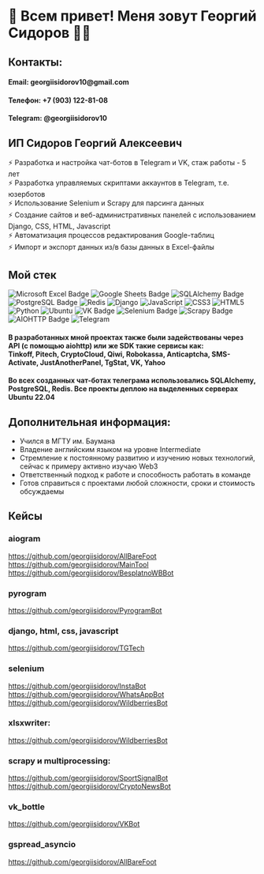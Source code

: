 # 👋 Всем привет! Меня зовут Георгий Сидоров 👨‍💻

## Контакты: 
#### Email: georgiis&#x2060;idorov10@&#x2060;gmail.com
#### Телефон: +7 (903) 122-81-08
#### Telegram: @georgiisidorov10

## ИП Сидоров Георгий Алексеевич
⚡️ Разработка и настройка чат-ботов в Telegram и VK, стаж работы - 5 лет <br>
⚡️ Разработка управляемых скриптами аккаунтов в Telegram, т.е. юзерботов <br>
⚡️ Использование Selenium и Scrapy для парсинга данных <br>
⚡️ Создание сайтов и веб-административных панелей с использованием Django, CSS, HTML, Javascript <br>
⚡️ Автоматизация процессов редактирования Google-таблиц <br>
⚡️ Импорт и экспорт данных из/в базы данных в Excel-файлы 

## Мой стек
![Microsoft Excel Badge](https://img.shields.io/badge/Microsoft%20Excel-217346?logo=microsoftexcel&logoColor=fff&style=for-the-badge)
![Google Sheets Badge](https://img.shields.io/badge/Google%20Sheets-34A853?logo=googlesheets&logoColor=fff&style=for-the-badge)
![SQLAlchemy Badge](https://img.shields.io/badge/SQLAlchemy-D71F00?logo=sqlalchemy&logoColor=fff&style=for-the-badge)
![PostgreSQL Badge](https://img.shields.io/badge/PostgreSQL-4169E1?logo=postgresql&logoColor=fff&style=for-the-badge)
![Redis](https://img.shields.io/badge/redis-%23DD0031.svg?style=for-the-badge&logo=redis&logoColor=white)
![Django](https://img.shields.io/badge/django-%23092E20.svg?style=for-the-badge&logo=django&logoColor=white)
![JavaScript](https://img.shields.io/badge/javascript-%23323330.svg?style=for-the-badge&logo=javascript&logoColor=%23F7DF1E)
![CSS3](https://img.shields.io/badge/css3-%231572B6.svg?style=for-the-badge&logo=css3&logoColor=white)
![HTML5](https://img.shields.io/badge/html5-%23E34F26.svg?style=for-the-badge&logo=html5&logoColor=white)
![Python](https://img.shields.io/badge/python-3670A0?style=for-the-badge&logo=python&logoColor=ffdd54)
![Ubuntu](https://img.shields.io/badge/Ubuntu-E95420?style=for-the-badge&logo=ubuntu&logoColor=white)
![VK Badge](https://img.shields.io/badge/VK-07F?logo=vk&logoColor=fff&style=for-the-badge)
![Selenium Badge](https://img.shields.io/badge/Selenium-43B02A?logo=selenium&logoColor=fff&style=for-the-badge)
![Scrapy Badge](https://img.shields.io/badge/Scrapy-60A839?logo=scrapy&logoColor=fff&style=for-the-badge)
![AIOHTTP Badge](https://img.shields.io/badge/AIOHTTP-2C5BB4?logo=aiohttp&logoColor=fff&style=for-the-badge)
![Telegram](https://img.shields.io/badge/Telegram-2CA5E0?style=for-the-badge&logo=telegram&logoColor=white)


#### В разработанных мной проектах также были задействованы через API (с помощью aiohttp) или же SDK такие сервисы как: <br>Tinkoff, Pitech, CryptoCloud, Qiwi, Robokassa, Anticaptcha, SMS-Activate, JustAnotherPanel, TgStat, VK, Yahoo

#### Во всех созданных чат-ботах телеграма использовались SQLAlchemy, PostgreSQL, Redis. Все проекты деплою на выделенных серверах Ubuntu 22.04


## Дополнительная информация:
- Учился в МГТУ им. Баумана
- Владение английским языком на уровне Intermediate
- Стремление к постоянному развитию и изучению новых технологий, сейчас к примеру активно изучаю Web3
- Ответственный подход к работе и способность работать в команде
- Готов справиться с проектами любой сложности, сроки и стоимость обсуждаемы


## Кейсы
### aiogram
https://github.com/georgiisidorov/AllBareFoot <br>
https://github.com/georgiisidorov/MainTool <br>
https://github.com/georgiisidorov/BesplatnoWBBot <br>
### pyrogram
https://github.com/georgiisidorov/PyrogramBot
### django, html, css, javascript
https://github.com/georgiisidorov/TGTech
### selenium
https://github.com/georgiisidorov/InstaBot <br>
https://github.com/georgiisidorov/WhatsAppBot <br>
https://github.com/georgiisidorov/WildberriesBot <br>
### xlsxwriter:
https://github.com/georgiisidorov/WildberriesBot <br>
### scrapy и multiprocessing:
https://github.com/georgiisidorov/SportSignalBot <br>
https://github.com/georgiisidorov/CryptoNewsBot <br>
### vk_bottle
https://github.com/georgiisidorov/VKBot
### gspread_asyncio
https://github.com/georgiisidorov/AllBareFoot <br>








